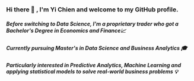 ### Hi there 👋 , I'm Yi Chien and welcome to my GitHub profile.
##### Before switching to Data Science, I'm a proprietary trader who got a Bachelor's Degree in Economics and Finance📈
##### Currently pursuing Master's in Data Science and Business Analytics 🎓 
##### Particularly interested in Predictive Analytics, Machine Learning and applying statistical models to solve real-world business problems 💡

<!--
**yccho97/yccho97** is a ✨ _special_ ✨ repository because its `README.md` (this file) appears on your GitHub profile.

Here are some ideas to get you started:

- 🔭 I’m currently working on ...
- 🌱 I’m currently learning ...
- 👯 I’m looking to collaborate on ...
- 🤔 I’m looking for help with ...
- 💬 Ask me about ...
- 📫 How to reach me: ...
- 😄 Pronouns: ...
- ⚡ Fun fact: ...
-->

